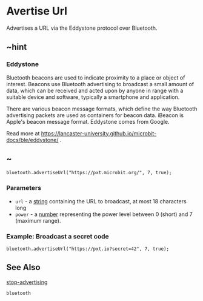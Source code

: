 # Avertise Url

Advertises a URL via the Eddystone protocol over Bluetooth.

## ~hint

### Eddystone

Bluetooth beacons are used to indicate proximity to a place or object of interest. 
Beacons use Bluetooth advertising to broadcast a small amount of data, 
which can be received and acted upon by anyone in range with a suitable device and software, typically a smartphone and application.

There are various beacon message formats, which define the way Bluetooth advertising packets are used as containers for beacon data. 
iBeacon is Apple's beacon message format. Eddystone comes from Google.

Read more at https://lancaster-university.github.io/microbit-docs/ble/eddystone/ .

## ~

```sig
bluetooth.advertiseUrl("https://pxt.microbit.org/", 7, true);
```

### Parameters

* ``url`` - a [string](/reference/types/string) containing the URL to broadcast, at most 18 characters long
* ``power`` - a [number](/reference/types/number) representing the power level between 0 (short) and 7 (maximum range).

### Example: Broadcast a secret code

```blocks
bluetooth.advertiseUrl("https://pxt.io?secret=42", 7, true);
```

## See Also

[stop-advertising](/reference/bluetooth/stop-advertising)

```package
bluetooth
```